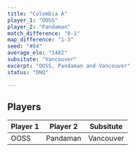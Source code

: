 ```yaml
---
title: "Colombia A"
player_1: "OOSS"
player_2: "Pandaman"
match_difference: "0-1"
map_difference: "1-3"
seed: "#84"
average_elo: "1482"
subsitute: "Vancouver"
excerpt: "OOSS, Pandaman and Vancouver"
status: "DNQ"

---
```

## Players

| Player 1 | Player 2 | Subsitute |
| -- | -- | -- |
| OOSS | Pandaman | Vancouver |
